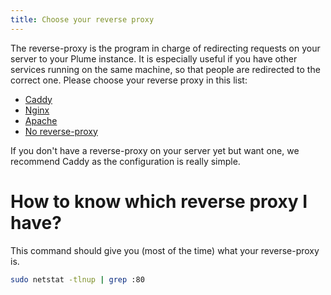 ```yaml
---
title: Choose your reverse proxy
---
```


The reverse-proxy is the program in charge of redirecting requests on your server
to your Plume instance. It is especially useful if you have other services running
on the same machine, so that people are redirected to the correct one. Please choose
your reverse proxy in this list:

<ul class="choices">
  <li><a href="proxy/caddy">Caddy</a></li>
  <li><a href="proxy/nginx">Nginx</a></li>
  <li><a href="proxy/apache">Apache</a></li>
  <li><a href="proxy/none">No reverse-proxy</a></li>
</ul>

If you don't have a reverse-proxy on your server yet but want one, we recommend
Caddy as the configuration is really simple.

# How to know which reverse proxy I have?

This command should give you (most of the time) what your reverse-proxy is.

```bash
sudo netstat -tlnup | grep :80
```